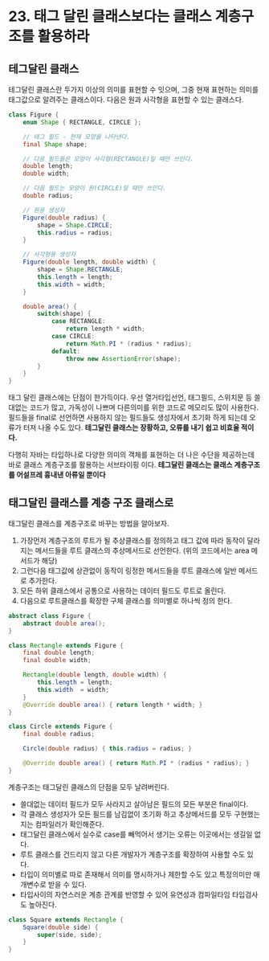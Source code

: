 # 23. 태그 달린 클래스보다는 클래스 계층구조를 활용하라



## 테그달린 클래스

 테그달린 클래스란 두가지 이상의 의미를 표현할 수 잇으며, 그중 현재 표현하는 의미를 태그값으로 알려주는 클래스이다.  다음은 원과 사각형을 표현할 수 있는 클래스다.

~~~java
class Figure {
    enum Shape { RECTANGLE, CIRCLE };

    // 태그 필드 - 현재 모양을 나타낸다.
    final Shape shape;

    // 다음 필드들은 모양이 사각형(RECTANGLE)일 때만 쓰인다.
    double length;
    double width;

    // 다음 필드는 모양이 원(CIRCLE)일 때만 쓰인다.
    double radius;

    // 원용 생성자
    Figure(double radius) {
        shape = Shape.CIRCLE;
        this.radius = radius;
    }

    // 사각형용 생성자
    Figure(double length, double width) {
        shape = Shape.RECTANGLE;
        this.length = length;
        this.width = width;
    }

    double area() {
        switch(shape) {
            case RECTANGLE:
                return length * width;
            case CIRCLE:
                return Math.PI * (radius * radius);
            default:
                throw new AssertionError(shape);
        }
    }
}
~~~

 

 태그 달린 클래스에는 단점이 한가득이다. 우선 열거타입선언, 태그필드, 스위치문 등 쓸대없는 코드가 많고, 가독성이 나쁘며 다른의미를 위한 코드로 메모리도 많이 사용한다. 필드들을 final로 선언하면 사용하지 않는 필드들도 생성자에서 초기화 하게 되는데 오류가 터져 나올 수도 있다. **테그달린 클래스는 장황하고, 오류를 내기 쉽고 비효율 적이다.**

 다행히 자바는 타입하나로 다양한 의미의 객체를 표현하는 더 나은 수단을 제공하는데 바로 클래스 계층구조를 활용하는 서브타이핑 이다. **테그달린 클래스는 클래스 계층구조를 어설프레 흉내낸 아류일 뿐이다**

 

## 태그달린 클래스를 계층 구조 클래스로

 태그달린 클래스를 계층구조로 바꾸는 방법을 알아보자.

1. 가장먼저 계층구조의 루트가 될 추상클래스를 정의하고 태그 값에 따라 동작이 달라지는 메서드들을 루트 클래스의 추상메서드로 선언한다. (위의 코드에서는 area 메서드가 해당)
2. 그런다음 태그값에 상관없이 동작이 링정한 메서드들을 루트 클래스에 일반 메서드로 추가한다.
3. 모든 하위 클래스에서 공통으로 사용하는 데이터 필드도 루트로 올린다.
4. 다음으로 루트클래스를 확장한 구체 클래스를 의미별로 하나씩 정의 한다.



~~~java
abstract class Figure {
    abstract double area();
}

class Rectangle extends Figure {
    final double length;
    final double width;

    Rectangle(double length, double width) {
        this.length = length;
        this.width  = width;
    }
    @Override double area() { return length * width; }
}

class Circle extends Figure {
    final double radius;

    Circle(double radius) { this.radius = radius; }

    @Override double area() { return Math.PI * (radius * radius); }
}
~~~



 계층구조는 태그달린 클래스의 단점을 모두 날려버린다. 

* 쓸대없는 데이터 필드가 모두 사라지고 살아남은 필드의 모든 부분은 final이다.  
* 각 클래스 생성자가 모든 필드를 남김없이 초기화 하고 추상메서드를 모두 구현했는지는 컴파일러가 확인해준다. 
* 태그달린 클래스에서 실수로 case를 빼먹어서 생기는 오류는 이곳에서는 생길일 없다.
* 루트 클래스를 건드리지 않고 다른 개발자가 계층구조를 확장하여 사용할 수도 있다.
* 타입이 의미별로 따로 존재해서 의미를 명시하거나 제한할 수도 있고 특정의미만 매개변수로 받을 수 있다.
* 타입사이의 자연스러운 계층 관계를 반영할 수 있어 유연성과 컴파일타임 타입검사도 높아진다.

~~~java
class Square extends Rectangle {
    Square(double side) {
        super(side, side);
    }
}
~~~

